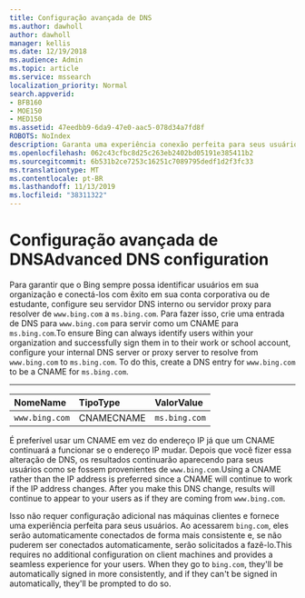 ```yaml
---
title: Configuração avançada de DNS
ms.author: dawholl
author: dawholl
manager: kellis
ms.date: 12/19/2018
ms.audience: Admin
ms.topic: article
ms.service: mssearch
localization_priority: Normal
search.appverid:
- BFB160
- MOE150
- MED150
ms.assetid: 47eedbb9-6da9-47e0-aac5-078d34a7fd8f
ROBOTS: NoIndex
description: Garanta uma experiência conexão perfeita para seus usuários ao configurar o servidor DNS usando um CNAME
ms.openlocfilehash: 062c43cfbc8d25c263eb2402bd05191e385411b2
ms.sourcegitcommit: 6b531b2ce7253c16251c7089795dedf1d2f3fc33
ms.translationtype: MT
ms.contentlocale: pt-BR
ms.lasthandoff: 11/13/2019
ms.locfileid: "38311322"
---
```

# <a name="advanced-dns-configuration"></a><span data-ttu-id="c3950-103">Configuração avançada de DNS</span><span class="sxs-lookup"><span data-stu-id="c3950-103">Advanced DNS configuration</span></span>

<span data-ttu-id="c3950-p101">Para garantir que o Bing sempre possa identificar usuários em sua organização e conectá-los com êxito em sua conta corporativa ou de estudante, configure seu servidor DNS interno ou servidor proxy para resolver de `www.bing.com` a `ms.bing.com`. Para fazer isso, crie uma entrada de DNS para `www.bing.com` para servir como um CNAME para `ms.bing.com`.</span><span class="sxs-lookup"><span data-stu-id="c3950-p101">To ensure Bing can always identify users within your organization and successfully sign them in to their work or school account, configure your internal DNS server or proxy server to resolve from `www.bing.com` to `ms.bing.com`. To do this, create a DNS entry for `www.bing.com` to be a CNAME for `ms.bing.com`.</span></span>
  
****

|<span data-ttu-id="c3950-106">**Nome**</span><span class="sxs-lookup"><span data-stu-id="c3950-106">**Name**</span></span>|<span data-ttu-id="c3950-107">**Tipo**</span><span class="sxs-lookup"><span data-stu-id="c3950-107">**Type**</span></span>|<span data-ttu-id="c3950-108">**Valor**</span><span class="sxs-lookup"><span data-stu-id="c3950-108">**Value**</span></span>|
|:-----|:-----|:-----|
|`www.bing.com`  <br/> |<span data-ttu-id="c3950-109">CNAME</span><span class="sxs-lookup"><span data-stu-id="c3950-109">CNAME</span></span>  <br/> |`ms.bing.com`  <br/> |
   
<span data-ttu-id="c3950-p102">É preferível usar um CNAME em vez do endereço IP já que um CNAME continuará a funcionar se o endereço IP mudar. Depois que você fizer essa alteração de DNS, os resultados continuarão aparecendo para seus usuários como se fossem provenientes de `www.bing.com`.</span><span class="sxs-lookup"><span data-stu-id="c3950-p102">Using a CNAME rather than the IP address is preferred since a CNAME will continue to work if the IP address changes. After you make this DNS change, results will continue to appear to your users as if they are coming from `www.bing.com`.</span></span> 
  
<span data-ttu-id="c3950-p103">Isso não requer configuração adicional nas máquinas clientes e fornece uma experiência perfeita para seus usuários. Ao acessarem `bing.com`, eles serão automaticamente conectados de forma mais consistente e, se não puderem ser conectados automaticamente, serão solicitados a fazê-lo.</span><span class="sxs-lookup"><span data-stu-id="c3950-p103">This requires no additional configuration on client machines and provides a seamless experience for your users. When they go to `bing.com`, they'll be automatically signed in more consistently, and if they can't be signed in automatically, they'll be prompted to do so.</span></span>

